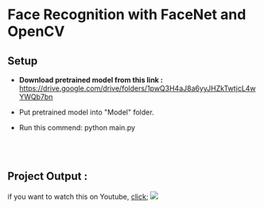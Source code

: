 # Face Recognition with FaceNet and OpenCV

<h2>Setup</h2>

* <b>Download pretrained model from this link :</b> https://drive.google.com/drive/folders/1pwQ3H4aJ8a6yyJHZkTwtjcL4wYWQb7bn

* Put pretrained model into "Model" folder.

* Run this commend: python main.py


<br>
<br>
<h2>Project Output :</h2>
if you want to watch this on Youtube, <a href="http://www.youtube.com/watch?v=Wwua8ikpM1s">click</a>;
<img src="./Resources/output_facenet.gif" />

